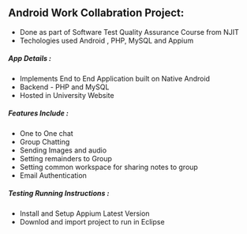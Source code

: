 ## Android Work Collabration Project:
- Done as part of Software Test Quality Assurance Course from NJIT
- Techologies used Android , PHP, MySQL and Appium

##### App Details :

- Implements End to End Application built on Native Android
- Backend - PHP and MySQL
- Hosted in University Website

##### Features Include : 
- One to One chat
- Group Chatting
- Sending Images and audio
- Setting remainders to Group
- Setting common workspace for sharing notes to group
- Email Authentication

##### Testing Running Instructions :
- Install and Setup Appium Latest Version
- Downlod and import project to run in Eclipse
